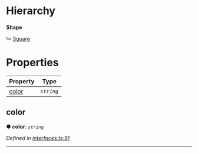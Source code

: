 

# Hierarchy

**Shape**

↳  [Square](_interfaces_.interfaces.square.md)

# Properties

|Property|Type|
|--------|----|
|[color](_interfaces_.interfaces.shape.md#color) | *`string`*|

<a id="color"></a>

##  color

**●  color**:  *`string`* 

*Defined in [interfaces.ts:91](https://github.com/tgreyjs/typedoc-plugin-markdown/blob/master/tests/src/interfaces.ts#L91)*

___

